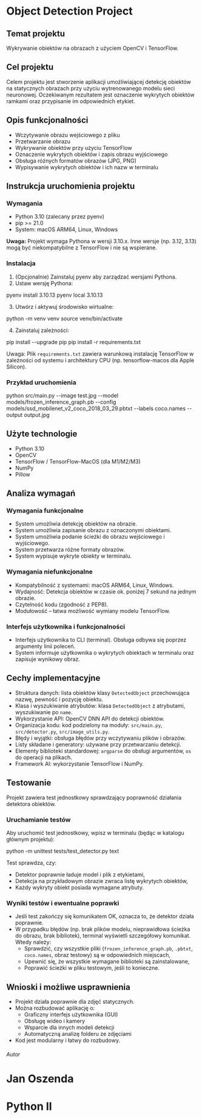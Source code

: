 # Object Detection Project

## Temat projektu

Wykrywanie obiektów na obrazach z użyciem OpenCV i TensorFlow.

## Cel projektu

Celem projektu jest stworzenie aplikacji umożliwiającej detekcję obiektów na statycznych obrazach
przy użyciu wytrenowanego modelu sieci neuronowej. Oczekiwanym rezultatem jest oznaczenie wykrytych obiektów ramkami oraz 
przypisanie im odpowiednich etykiet.

## Opis funkcjonalności

- Wczytywanie obrazu wejściowego z pliku
- Przetwarzanie obrazu
- Wykrywanie obiektów przy użyciu TensorFlow
- Oznaczenie wykrytych obiektów i zapis obrazu wyjściowego
- Obsługa różnych formatów obrazów (JPG, PNG)
- Wypisywanie wykrytych obiektów i ich nazw w terminalu

## Instrukcja uruchomienia projektu

### Wymagania

- Python 3.10 (zalecany przez pyenv)
- pip >= 21.0
- System: macOS ARM64, Linux, Windows

 **Uwaga:** 
Projekt wymaga Pythona w wersji 3.10.x. Inne wersje (np. 3.12, 3.13) mogą być niekompatybilne z TensorFlow i nie są wspierane.

### Instalacja

1. (Opcjonalnie) Zainstaluj pyenv aby zarządzać wersjami Pythona.
2. Ustaw wersję Pythona:

pyenv install 3.10.13
pyenv local 3.10.13


3. Utwórz i aktywuj środowisko wirtualne:

python -m venv venv
source venv/bin/activate

4. Zainstaluj zależności:

pip install --upgrade pip
pip install -r requirements.txt


Uwaga: Plik `requirements.txt` zawiera warunkową instalację TensorFlow w zależności od systemu i architektury CPU (np. tensorflow-macos dla Apple Silicon).

### Przykład uruchomienia

python src/main.py --image test.jpg --model models/frozen_inference_graph.pb --config models/ssd_mobilenet_v2_coco_2018_03_29.pbtxt --labels coco.names --output output.jpg


## Użyte technologie

- Python 3.10
- OpenCV
- TensorFlow / TensorFlow-MacOS (dla M1/M2/M3)
- NumPy
- Pillow

## Analiza wymagań

### Wymagania funkcjonalne

- System umożliwia detekcję obiektów na obrazie.
- System umożliwia zapisanie obrazu z oznaczonymi obiektami.
- System umożliwia podanie ścieżki do obrazu wejściowego i wyjściowego.
- System przetwarza różne formaty obrazów.
- System wypisuje wykryte obiekty w terminalu.

### Wymagania niefunkcjonalne

- Kompatybilność z systemami: macOS ARM64, Linux, Windows.
- Wydajność: Detekcja obiektów w czasie ok. poniżej 7 sekund na jednym obrazie.
- Czytelność kodu (zgodność z PEP8).
- Modułowość – łatwa możliwość wymiany modelu TensorFlow.

### Interfejs użytkownika i funkcjonalności 

- Interfejs użytkownika to CLI (terminal). Obsługa odbywa się poprzez argumenty linii poleceń.
- System informuje użytkownika o wykrytych obiektach w terminalu oraz zapisuje wynikowy obraz.

## Cechy implementacyjne

- Struktura danych: lista obiektów klasy `DetectedObject` przechowująca nazwę, pewność i pozycję obiektu.
- Klasa i wyszukiwanie atrybutów: klasa `DetectedObject` z atrybutami, wyszukiwanie po `name`.
- Wykorzystanie API: OpenCV DNN API do detekcji obiektów.
- Organizacja kodu: kod podzielony na moduły: `src/main.py`, `src/detector.py`, `src/image_utils.py`.
- Błędy i wyjątki: obsługa błędów przy wczytywaniu plików i obrazów.
- Listy składane i generatory: używane przy przetwarzaniu detekcji.
- Elementy biblioteki standardowej: `argparse` do obsługi argumentów, `os` do operacji na plikach.
- Framework AI: wykorzystanie TensorFlow i NumPy.

## Testowanie

Projekt zawiera test jednostkowy sprawdzający poprawność działania detektora obiektów.

### Uruchamianie testów

Aby uruchomić test jednostkowy, wpisz w terminalu (będąc w katalogu głównym projektu):

python -m unittest tests/test_detector.py
text

Test sprawdza, czy:
- Detektor poprawnie ładuje model i plik z etykietami,
- Detekcja na przykładowym obrazie zwraca listę wykrytych obiektów,
- Każdy wykryty obiekt posiada wymagane atrybuty.

### Wyniki testów i ewentualne poprawki

- Jeśli test zakończy się komunikatem OK, oznacza to, że detektor działa poprawnie.
- W przypadku błędów (np. brak plików modelu, nieprawidłowa ścieżka do obrazu, brak bibliotek), terminal wyświetli szczegółowy komunikat.
  Wtedy należy:
  - Sprawdzić, czy wszystkie pliki (`frozen_inference_graph.pb`, `.pbtxt`, `coco.names`, obraz testowy) są w odpowiednich miejscach,
  - Upewnić się, że wszystkie wymagane biblioteki są zainstalowane,
  - Poprawić ścieżki w pliku testowym, jeśli to konieczne.

## Wnioski i możliwe usprawnienia

- Projekt działa poprawnie dla zdjęć statycznych.
- Można rozbudować aplikację o:
  - Graficzny interfejs użytkownika (GUI)
  - Obsługę wideo i kamery
  - Wsparcie dla innych modeli detekcji
  - Automatyczną analizę folderu ze zdjęciami
- Kod jest modularny i łatwy do rozbudowy.

###### Autor

# Jan Oszenda
# Python II
